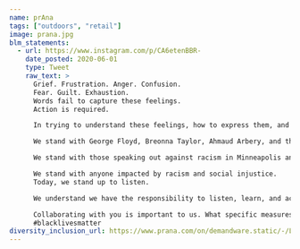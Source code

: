 ```yaml
---
name: prAna
tags: ["outdoors", "retail"]
image: prana.jpg
blm_statements:
  - url: https://www.instagram.com/p/CA6etenBBR-
    date_posted: 2020-06-01
    type: Tweet
    raw_text: >
      Grief. Frustration. Anger. Confusion.
      Fear. Guilt. Exhaustion.
      Words fail to capture these feelings.
      Action is required.

      In trying to understand these feelings, how to express them, and how to respond, we waited. We realize now the waiting in and of itself was a privilege we took for granted, and our silence spoke for us.

      We stand with George Floyd, Breonna Taylor, Ahmaud Arbery, and their families.

      We stand with those speaking out against racism in Minneapolis and cities around the world.

      We stand with anyone impacted by racism and social injustice.
      Today, we stand up to listen.

      We understand we have the responsibility to listen, learn, and act. We want to inspire a conversation that focuses on the opportunity for change before us. Please know this is just the beginning.

      Collaborating with you is important to us. What specific measures would you like to see us take as we fight racism and social injustice?
      #blacklivesmatter
diversity_inclusion_url: https://www.prana.com/on/demandware.static/-/Library-Sites-library-pra/default/dwf3752900/pdf/prAna_EEO_Policy_08-2018.pdf
---
```

